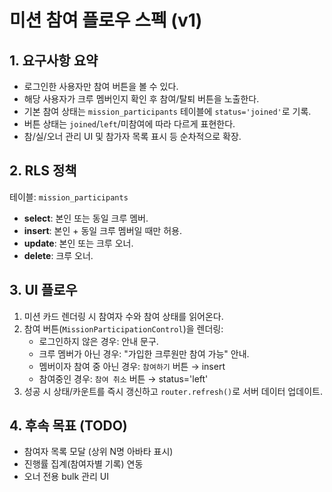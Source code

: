 # 미션 참여 플로우 스펙 (v1)

## 1. 요구사항 요약
- 로그인한 사용자만 참여 버튼을 볼 수 있다.
- 해당 사용자가 크루 멤버인지 확인 후 참여/탈퇴 버튼을 노출한다.
- 기본 참여 상태는 `mission_participants` 테이블에 `status='joined'`로 기록.
- 버튼 상태는 `joined`/`left`/미참여에 따라 다르게 표현한다.
- 참/실/오너 관리 UI 및 참가자 목록 표시 등 순차적으로 확장.

## 2. RLS 정책
테이블: `mission_participants`
- **select**: 본인 또는 동일 크루 멤버.
- **insert**: 본인 + 동일 크루 멤버일 때만 허용.
- **update**: 본인 또는 크루 오너.
- **delete**: 크루 오너.

## 3. UI 플로우
1. 미션 카드 렌더링 시 참여자 수와 참여 상태를 읽어온다.
2. 참여 버튼(`MissionParticipationControl`)을 렌더링:
   - 로그인하지 않은 경우: 안내 문구.
   - 크루 멤버가 아닌 경우: "가입한 크루원만 참여 가능" 안내.
   - 멤버이자 참여 중 아닌 경우: `참여하기` 버튼 → insert
   - 참여중인 경우: `참여 취소` 버튼 → status='left'
3. 성공 시 상태/카운트를 즉시 갱신하고 `router.refresh()`로 서버 데이터 업데이트.

## 4. 후속 목표 (TODO)
- 참여자 목록 모달 (상위 N명 아바타 표시)
- 진행률 집계(참여자별 기록) 연동
- 오너 전용 bulk 관리 UI
